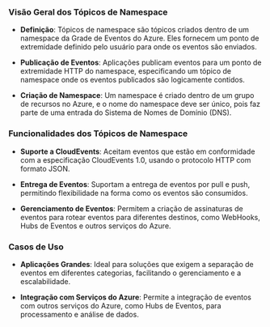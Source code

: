 ### Visão Geral dos Tópicos de Namespace

- **Definição**: Tópicos de namespace são tópicos criados dentro de um namespace da Grade de Eventos do Azure. Eles fornecem um ponto de extremidade definido pelo usuário para onde os eventos são enviados.
    
- **Publicação de Eventos**: Aplicações publicam eventos para um ponto de extremidade HTTP do namespace, especificando um tópico de namespace onde os eventos publicados são logicamente contidos.
    
- **Criação de Namespace**: Um namespace é criado dentro de um grupo de recursos no Azure, e o nome do namespace deve ser único, pois faz parte de uma entrada do Sistema de Nomes de Domínio (DNS).
    

### Funcionalidades dos Tópicos de Namespace

- **Suporte a CloudEvents**: Aceitam eventos que estão em conformidade com a especificação CloudEvents 1.0, usando o protocolo HTTP com formato JSON.
    
- **Entrega de Eventos**: Suportam a entrega de eventos por pull e push, permitindo flexibilidade na forma como os eventos são consumidos.
    
- **Gerenciamento de Eventos**: Permitem a criação de assinaturas de eventos para rotear eventos para diferentes destinos, como WebHooks, Hubs de Eventos e outros serviços do Azure.
    

### Casos de Uso

- **Aplicações Grandes**: Ideal para soluções que exigem a separação de eventos em diferentes categorias, facilitando o gerenciamento e a escalabilidade.
    
- **Integração com Serviços do Azure**: Permite a integração de eventos com outros serviços do Azure, como Hubs de Eventos, para processamento e análise de dados.
